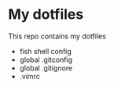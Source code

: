# My dotfiles

This repo contains my dotfiles
- fish shell config
- global .gitconfig
- global .gitignore
- .vimrc
